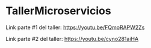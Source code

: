 # TallerMicroservicios

Link parte #1 del taller: https://youtu.be/FQmoRAPW2Zs

Link parte #2 del taller: https://youtu.be/cyno281aiHA
